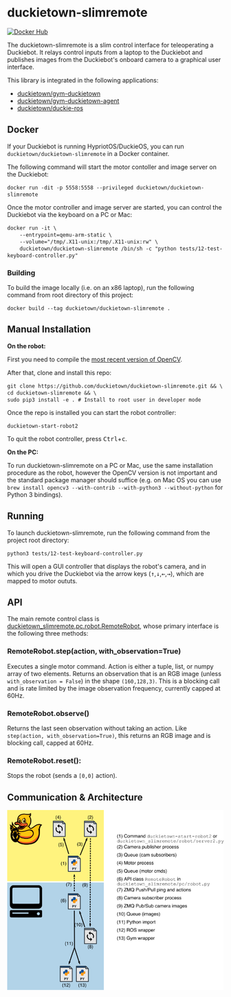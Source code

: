 # duckietown-slimremote

[![Docker Hub](https://img.shields.io/docker/pulls/duckietown/duckietown-slimremote.svg)](https://hub.docker.com/r/duckietown/duckietown-slimremote)

The duckietown-slimremote is a slim control interface for teleoperating a Duckiebot. It relays control inputs from a laptop to the Duckiebot and publishes images from the Duckiebot's onboard camera to a graphical user interface.

This library is integrated in the following applications:

* [duckietown/gym-duckietown](https://github.com/duckietown/gym-duckietown)
* [duckietown/gym-duckietown-agent](https://github.com/duckietown/gym-duckietown-agent)
* [duckietown/duckie-ros](https://github.com/duckietown/duckie-ros)

## Docker

If your Duckiebot is running HypriotOS/DuckieOS, you can run `duckietown/duckietown-slimremote` in a Docker container.

The following command will start the motor contoller and image server on the Duckiebot:

    docker run -dit -p 5558:5558 --privileged duckietown/duckietown-slimremote

Once the motor controller and image server are started, you can control the Duckiebot via the keyboard on a PC or Mac:

```
docker run -it \
	--entrypoint=qemu-arm-static \
	--volume="/tmp/.X11-unix:/tmp/.X11-unix:rw" \
	duckietown/duckietown-slimremote /bin/sh -c "python tests/12-test-keyboard-controller.py"
```

### Building 

To build the image locally (i.e. on an x86 laptop), run the following command from root directory of this project:

    docker build --tag duckietown/duckietown-slimremote .

## Manual Installation

**On the robot:**

First you need to compile the [most recent version of OpenCV](https://raspberrypi.stackexchange.com/questions/69169/how-to-install-opencv-on-raspberry-pi-3-in-raspbian-jessie).

After that, clone and install this repo:

    git clone https://github.com/duckietown/duckietown-slimremote.git && \
    cd duckietown-slimremote && \
    sudo pip3 install -e . # Install to root user in developer mode
    
Once the repo is installed you can start the robot controller:

    duckietown-start-robot2
    
To quit the robot controller, press <kbd>Ctrl</kbd>+<kbd>c</kbd>.
    
**On the PC:**

To run duckietown-slimremote on a PC or Mac, use the same installation procedure as the robot, however the OpenCV version is not important and the standard package manager should suffice (e.g. on Mac OS you can use `brew install opencv3 --with-contrib --with-python3 --without-python` for Python 3 bindings).

## Running

To launch duckietown-slimremote, run the following command from the project root directory:

    python3 tests/12-test-keyboard-controller.py
    
This will open a GUI controller that displays the robot's camera, and in which you drive the Duckiebot via the arrow keys (<kbd>↑</kbd>,<kbd>↓</kbd>,<kbd>←</kbd>,<kbd>→</kbd>), which are mapped to motor oututs.

## API

The main remote control class is [duckietown_slimremote.pc.robot.RemoteRobot](duckietown_slimremote/pc/robot.py), whose primary interface is the following three methods:

### RemoteRobot.step(action, with_observation=True)

Executes a single motor command. Action is either a tuple, list, or numpy array of two elements. Returns an observation that is an RGB image (unless `with_observation = False`) in the shape `(160,128,3)`. This is a blocking call and is rate limited by the image observation frequency, currently capped at 60Hz.
 
### RemoteRobot.observe()

Returns the last seen observation without taking an action. Like `step(action, with_observation=True)`, this returns an RGB image and is blocking call, capped at 60Hz.
 
### RemoteRobot.reset():

Stops the robot (sends a `[0,0]` action).

## Communication & Architecture

![image depicting the different components and how they interact](doc/overview.png "Architecture Overview")
